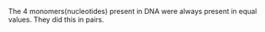 The 4 monomers(nucleotides) present in DNA were always present in equal values. They did this in pairs.